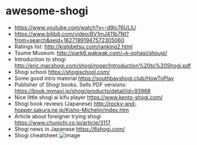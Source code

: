 # awesome-shogi

* https://www.youtube.com/watch?v=-d9lc76ULlU
* https://www.bilibili.com/video/BV1mJ411b7Nt?from=search&seid=16271991947572305060
* Ratings list: http://kishibetsu.com/ranking2.html
* Tsume Museum: http://park6.wakwak.com/~k-oohasi/shougi/
* Introduction to shogi http://eric.macshogi.com/shogi/roger/Introduction%20to%20Shogi.pdf
* Shogi school https://shogischool.com/
* Some good intro material https://southbayshogi.club/HowToPlay
* Publisher of Shogi books. Sells PDF versions: https://book.mynavi.jp/shogi/products/detail/id=93968
* Nice little shogi ai kifu player https://www.kento-shogi.com/
* Shogi book reviews (Japanese) http://rocky-and-hopper.sakura.ne.jp/Kisho-Michelin/index.htm
* Article about foreigner trying shogi https://www.chunichi.co.jp/article/3117
* Shogi news in Japanese https://6shogi.com/
* Shogi cheatsheet
![image](https://user-images.githubusercontent.com/4497189/111894253-6a99fb80-8a5d-11eb-9983-e1f9cc7b1daf.png)
